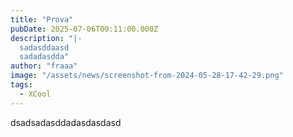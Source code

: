 ```yaml
---
title: "Prova"
pubDate: 2025-07-06T00:11:00.000Z
description: "|-
  sadasddaasd
  sadadasdda"
author: "fraaa"
image: "/assets/news/screenshot-from-2024-05-28-17-42-29.png"
tags:
  - XCool
---
```

dsadsadasddadasdasdasd
